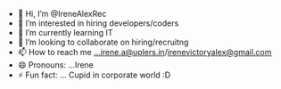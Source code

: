 - 👋 Hi, I’m @IreneAlexRec
- 👀 I’m interested in hiring developers/coders
- 🌱 I’m currently learning IT
- 💞️ I’m looking to collaborate on hiring/recruitng 
- 📫 How to reach me ...irene.a@uplers.in/irenevictoryalex@gmail.com
- 😄 Pronouns: ...Irene
- ⚡ Fun fact: ... Cupid in corporate world :D

<!---
IreneAlexRec/IreneAlexRec is a ✨ special ✨ repository because its `README.md` (this file) appears on your GitHub profile.
You can click the Preview link to take a look at your changes.
--->
